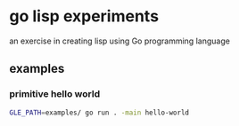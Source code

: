 # go lisp experiments

an exercise in creating lisp using Go programming language

## examples

### primitive hello world
```sh
GLE_PATH=examples/ go run . -main hello-world
```
